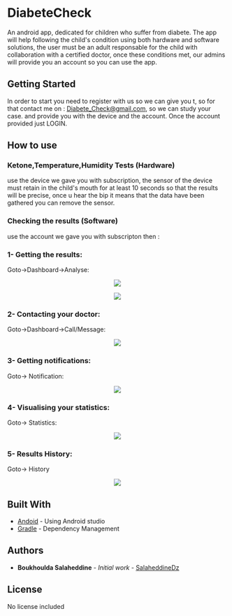 # DiabeteCheck

An android app, dedicated for children who suffer from diabete.
The app will help following the child's condition using both hardware and software solutions, the user must be an adult responsable for the child with collaboration with a certified doctor, once these conditions met, our admins will provide you an account so you can use the app.

## Getting Started

In order to start you need to register with us so we can give you t, so for that contact me on : Diabete_Check@gmail.com, so we can study your case.
and provide you with the device and the account.
Once the account provided just LOGIN.

## How to use

### Ketone,Temperature,Humidity Tests (Hardware)

use the device we gave you with subscription, the sensor of the device must retain in the child's mouth for at least 10 seconds so that the results will be precise, once u hear the bip it means that the data have been gathered you can remove the sensor.

### Checking the results (Software)
use the account we gave you with subscripton then :

### 1- Getting the results:
Goto->Dashboard->Analyse:

<p align="center" display="inline" width="100px" >
  <img  src="images/drawer.PNG">
</p>
<p align="center" display="inline">
  <img  src="images/analyse.PNG">
</p>

### 2- Contacting your doctor:
Goto->Dashboard->Call/Message:

<p align="center">
  <img  src="images/call.PNG">
</p>

### 3- Getting notifications:
Goto-> Notification:

<p align="center" >
  <img  src="images/notifcation.PNG">
</p>

### 4- Visualising your statistics:
Goto-> Statistics:

<p align="center">
  <img  src="images/chart.PNG">
</p>

### 5- Results History:
Goto-> History

<p align="center">
  <img  src="images/history.PNG">
</p>

## Built With

* [Andoid](https://developer.android.com/studio/) - Using Android studio
* [Gradle](https://gradle.org/) - Dependency Management

## Authors

* **Boukhoulda Salaheddine** - *Initial work* - [SalaheddineDz](https://github.com/SalaheddineDz)

## License

No license included
